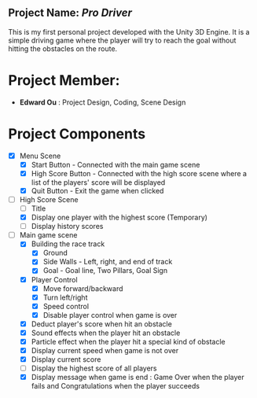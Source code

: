## Project Name: *Pro Driver*
This is my first personal project developed with the Unity 3D Engine. It is a simple driving game where the player will try to reach the goal without hitting the obstacles on the route. 
# Project Member: 
* **Edward Ou** : Project Design, Coding, Scene Design

# Project Components
* [x] Menu Scene
  - [x] Start Button - Connected with the main game scene
  - [x] High Score Button - Connected with the high score scene where a list of the players' score will be displayed
  - [x] Quit Button - Exit the game when clicked
* [ ] High Score Scene
  - [ ] Title
  - [x] Display one player with the highest score (Temporary)
  - [ ] Display history scores
* [ ] Main game scene
  - [x] Building the race track
    - [x] Ground
    - [x] Side Walls - Left, right, and end of track
    - [x] Goal - Goal line, Two Pillars, Goal Sign
  - [x] Player Control
    - [x] Move forward/backward
    - [x] Turn left/right
    - [x] Speed control
    - [x] Disable player control when game is over
  - [x] Deduct player's score when hit an obstacle
  - [x] Sound effects when the player hit an obstacle
  - [x] Particle effect when the player hit a special kind of obstacle
  - [x] Display current speed when game is not over
  - [x] Display current score
  - [ ] Display the highest score of all players
  - [x] Display message when game is end : Game Over when the player fails and Congratulations when the player succeeds
